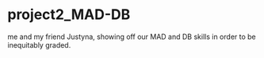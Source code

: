 # project2_MAD-DB
me and my friend Justyna, showing off our MAD and DB skills in order to be inequitably graded.
